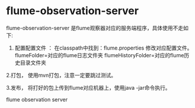 flume-observation-server
========================



flume-observation-server 是flume观察器对应的服务端程序，具体使用不走如下:


1. 配置配置文件 ： 
        在classpath中找到：flume.properties 修改对应配置文件。
        flumeFolder=对应的flume日志文件夹
        flumeHistoryFolder=对应的flume历史目录文件夹
        
2.打包， 使用mvn打包，注意一定要跳过测试。

3.发布， 将打好的包上传到flume对应机器上，使用java -jar命令执行。


flume observation server
